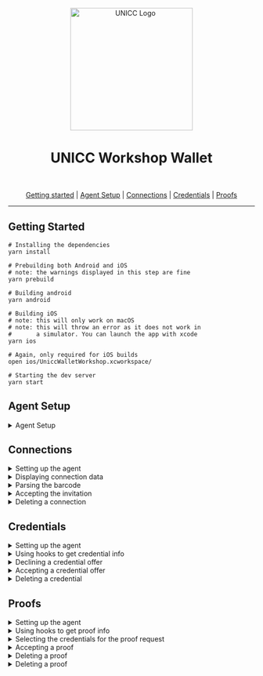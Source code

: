 <p align="center">
  <picture>
   <source srcset="https://upload.wikimedia.org/wikipedia/commons/0/08/United_Nations_International_Computing_Centre_%28UNICC%29.png">
   <img alt="UNICC Logo" height="250px" />
  </picture>
</p>

<h1 align="center" ><b>UNICC Workshop Wallet</b></h1>
<br>

<p align="center">
  <a href="#getting-started">Getting started</a> |
  <a href="#agent-setup">Agent Setup</a> |
  <a href="#connection">Connections</a> |
  <a href="#credentials">Credentials</a> |
  <a href="#proofs">Proofs</a>
</p>

---

## Getting Started

```console
# Installing the dependencies
yarn install

# Prebuilding both Android and iOS
# note: the warnings displayed in this step are fine
yarn prebuild

# Building android
yarn android

# Building iOS
# note: this will only work on macOS
# note: this will throw an error as it does not work in
#       a simulator. You can launch the app with xcode
yarn ios

# Again, only required for iOS builds
open ios/UniccWalletWorkshop.xcworkspace/

# Starting the dev server
yarn start
```

## Agent Setup

<details>
<summary>Agent Setup</summary>

In this section the agent will be set up with a minimal configuration.
This can be used to make sure the agent works. For more functionality
we have to add more fields, which we will do later on.

**file**: `./src/agent.ts`

```diff
import { InitConfig, LogLevel, ConsoleLogger } from '@aries-framework/core'
import { Agent } from '@aries-framework/core'
import { agentDependencies } from '@aries-framework/react-native'

export const initializeAgent = async () => {
+ const config: InitConfig = {
+   label: 'wallet-demo-id4',
+   walletConfig: {
+     id: 'wallet-demo-id4',
+     key: 'testkey0000000000000000000000004',
+   },
+   logger: new ConsoleLogger(loglevel.debug),
+ }

  const agent = new Agent(config, agentDependencies)

+ await agent.initialize()

  return agent
}
```

</details>

## Connections

<details>
<summary>Setting up the agent</summary>

In this section we will set the agent up to work correctly with establishing connections.
We will add some fields to the configuration of the agent.

**file**: `./src/agent.ts`

```diff
  import {
    ConsoleLogger,
+   HttpOutboundTransport,
    InitConfig,
    LogLevel,
+   WsOutboundTransport,
  } from '@aries-framework/core'
  import { Agent } from '@aries-framework/core'
  import { agentDependencies } from '@aries-framework/react-native'
+ import { mediatorConnectionsInvite } from './mediator'

  export const initializeAgent = async () => {
    const config: InitConfig = {
      label: 'wallet-demo-id4',
      walletConfig: {
        id: 'wallet-demo-id4',
        key: 'testkey0000000000000000000000004',
      },
+     autoAcceptConnections: true,
      logger: new ConsoleLogger(LogLevel.off),
+     mediatorConnectionsInvite: mediatorConnectionsInvite,
    }

    const agent = new Agent(config, agentDependencies)

+   agent.registerOutboundTransport(new HttpOutboundTransport())
+   agent.registerOutboundTransport(new WsOutboundTransport())

    await agent.initialize()

    return agent
  }
```

</details>

<details>
<summary>Displaying connection data</summary>

In this section we will use the `@aries-framework/react-hooks` to get the connection
record data by id.

**file**: `./src/pages/connections/ConnectionDetails.tsx`

```diff
  useConnectionDetailsHeader(id)

+ const record = useConnectionById(id)
```

</details>

<details>
<summary>Parsing the barcode</summary>

In this section we use a function that parses a URL to an connection invitation object.
This can be used to display information like the label, etc. It can also be used to
accept the invitation.

**file**: `./src/components/BarcodeScanner.tsx`

```diff
try {
+ const invite = ConnectionInvitationMessage.fromUrl(scannedData)
  customAlert({
    title: 'Invitation',
    message: `Received invitation from: ${invite.label}`,
    cancelOnPress: navigation.goBack,
    confirmOnPress: onAcceptInvitation,
  })
```

</details>

<details>
<summary>Accepting the invitation</summary>

In this section we accept the invitation. Note that we set `reuseConnection` to true.
This means that if we already have a connection with the other entity, we will reuse
that connection. With the new Out of Band module, we can accept both the old and the new
way of connections (connections and Out of Band).

**file**: `./src/components/BarcodeScanner.tsx`

```diff
 const onAcceptInvitation = async () => {
   setIsLoading(true)
   const onError = (e: unknown) => {
     toast.show({
       placement: 'top',
       title: 'Something went wrong while accepting the invitation',
       background: colors.error[500],
     })
     throw e
   }

+ await agent.oob.receiveInvitationFromUrl(scannedData, { reuseConnection: true }).catch(onError)

  setIsLoading(false)
  navigation.goBack()
 }
```

</details>

<details>
<summary>Deleting a connection</summary>

In this section we delete a connection. As with the proof, when deleting a connection
we do not delete the other entities record of the connection with you. We simply remove
the record from our wallet and internally we have no reference to this anymore.

**file**: `./src/hooks/useConnectionDetailsHeader.tsx`

```diff
+ import { useAgent } from '@aries-framework/react-hooks'

+ const { agent } = useAgent()

  const deleteConnection = () => {
    const onConfirm = () => {
+     void agent.connections.deleteById(id)
      navigation.goBack()
    }

    customAlert({
      title: 'Delete',
      message: 'Are you sure you want to delete the connection?',
      confirmOnPress: onConfirm,
    })
  }
```

</details>

## Credentials

<details>
<summary>Setting up the agent</summary>

In this section we will set the agent up to work correctly with receiving credentials.
We will add some fields to the configuration of the agent.

**file**: `./src/agent.ts`

```diff
  import {
+   AutoAcceptCredential,
    ConsoleLogger,
    HttpOutboundTransport,
    InitConfig,
    LogLevel,
    WsOutboundTransport,
  } from '@aries-framework/core'
  import { Agent } from '@aries-framework/core'
  import { agentDependencies } from '@aries-framework/react-native'
+ import { GENESIS_BCORVIN_TEST_NET } from './ledgers'
  import { mediatorConnectionsInvite } from './mediator'

  export const initializeAgent = async () => {
    const config: InitConfig = {
      label: 'wallet-demo-id4',
      walletConfig: {
        id: 'wallet-demo-id4',
        key: 'testkey0000000000000000000000004',
      },
      autoAcceptConnections: true,
+     autoAcceptCredentials: AutoAcceptCredential.ContentApproved,
+     indyLedgers: [
+       {
+         id: 'bcovrin-test-net',
+         isProduction: false,
+         genesisTransactions: GENESIS_BCORVIN_TEST_NET,
+       },
+     ],
      logger: new ConsoleLogger(LogLevel.off),
      mediatorConnectionsInvite: mediatorConnectionsInvite,
    }

    const agent = new Agent(config, agentDependencies)

    agent.registerOutboundTransport(new HttpOutboundTransport())
    agent.registerOutboundTransport(new WsOutboundTransport())

    await agent.initialize()

    return agent
  }
```

</details>

<details>
<summary>Using hooks to get credential info</summary>

In this section we use the hooks from `@aries-framework/react-hooks` in order
to get the agent and the credential data associated with the id.

**file**: `./src/pages/credentials/CredentialDetails.tsx`

```diff
useCredentialDetailsHeader(id)
+ const { agent } = useAgent()
+ const credential = useCredentialById(id)
  const formattedData = useCredentialFormatDataById(id)
  const [isLoading, setIsLoading] = useState(false)
  const navigation = useStackNavigation()
  const { colors } = useTheme()
  const toast = useToast()
```

</details>

<details>
<summary>Declining a credential offer</summary>

In this section we add the functionality to decline a credential offer.
This can be for various reasons, mainly if the credential contains invaild data.
We could also negotiate with the issuer about the data, but this is omitted as it
can quickly create a lot of complexity in the UI.

**file**: `./src/pages/credentials/CredentialDetails.tsx`

```diff
     const onConfirm = async () => {
+      await agent.credentials.declineOffer(id)
       setIsLoading(false)
       navigation.goBack()
     }
     customAlert({
       title: 'Decline',
       message: 'Are you sure you want to decline the credential?',
       confirmOnPress: onConfirm,
     })
```

</details>

<details>
<summary>Accepting a credential offer</summary>

In this section we accept a credential offer. The API only requires the id of the record
as it is already stored when we receive the offer.

**file**: `./src/pages/credentials/CredentialDetails.tsx`

```diff
 const onAcceptCredential = async () => {
   try {
     setIsLoading(true)
+    await agent.credentials.acceptOffer({ credentialRecordId: id })
   } catch (e) {
     toast.show({
       placement: 'top',
       title: 'Something went wrong while accepting the credential',
       background: colors.error[500],
     })
     throw e
   }
   setIsLoading(false)
   navigation.goBack()
 }
```

</details>

<details>
<summary>Deleting a credential</summary>

In this section we delete a credential. When the credential has been removed from
our wallet, we can not use it anymore for proof requests. This can be done if a
credential is revoked by an issuer and does not need to be there anymore.

**file**: `./src/hooks/useCredentialDetailHeader.tsx`

```diff
+ import { useAgent } from '@aries-framework/react-hooks'

+ const { agent } = useAgent()

  const deleteCredential = () => {
    const onConfirm = () => {
+    void agent.credentials.deleteById(id)
     navigation.goBack()
    }

    customAlert({
      title: 'Delete',
      message: 'Are you sure you want to delete the credential?',
      confirmOnPress: onConfirm,
    })
  }
```

</details>

## Proofs

<details>
<summary>Setting up the agent</summary>

In this section we will set the agent up to work correctly with receiving proofs.
We will add some fields to the configuration of the agent.

**file**: `./src/agent.ts`

```diff
  import {
    AutoAcceptCredential,
+   AutoAcceptProof,
    ConsoleLogger,
    HttpOutboundTransport,
    InitConfig,
    LogLevel,
    WsOutboundTransport,
  } from '@aries-framework/core'
  import { Agent } from '@aries-framework/core'
  import { agentDependencies } from '@aries-framework/react-native'
+ import { GENESIS_BCORVIN_TEST_NET } from './ledgers'
  import { mediatorConnectionsInvite } from './mediator'

  export const initializeAgent = async () => {
    const config: InitConfig = {
      label: 'wallet-demo-id4',
      walletConfig: {
        id: 'wallet-demo-id4',
        key: 'testkey0000000000000000000000004',
      },
      autoAcceptConnections: true,
      autoAcceptCredentials: AutoAcceptCredential.ContentApproved,
+     autoAcceptProofs: AutoAcceptProof.ContentApproved,
      indyLedgers: [
        {
          id: 'bcovrin-test-net',
          isProduction: false,
          genesisTransactions: GENESIS_BCORVIN_TEST_NET,
        },
      ],
      logger: new ConsoleLogger(LogLevel.off),
      mediatorConnectionsInvite: mediatorConnectionsInvite,
    }

    const agent = new Agent(config, agentDependencies)

    agent.registerOutboundTransport(new HttpOutboundTransport())
    agent.registerOutboundTransport(new WsOutboundTransport())

    await agent.initialize()

    return agent
  }
```

</details>

<details>
<summary>Using hooks to get proof info</summary>

In this section we call the hooks from `@aries-framework/react-hooks` to
get the agent and the proof related to the `id` we receive from the routing.

**file**: `./src/pages/proofs/ProofDetails.tsx`

```diff
  const navigation = useStackNavigation()
  const { colors } = useTheme()
  const toast = useToast()
+ const { agent } = useAgent()
+ const proof = useProofById(id)
  const [fields, setFields] = useState<FormattedRequestedCredentials>([])
```

</details>

<details>
<summary>Selecting the credentials for the proof request</summary>

In this section we select the required credentials for the incoming proof request.
We call `agent.proofs.getRequestedCredentialsForProofRequest(id)` to get all the
credentials in the wallet which can be used to fulfill the proof request. Afterwards,
we call `agent.proofs.autoSelectCredentialsForProofRequest(credentials)` which will
automatically pick the first matching credentials and makes this flow a lot easier for us.
If the real world, we would let the user pick these credentials themselves, but the UI
can get quite complex for this.

**file**: `./src/pages/proofs/ProofDetails.tsx`

```diff

 useEffect(() => {
   void (async () => {
      try {
+       const credentials = await agent.proofs.getRequestedCredentialsForProofRequest(id)
+       const requestedCredentials = agent.proofs.autoSelectCredentialsForProofRequest(credentials)

        const formattedCredentials = formatRequestedCredentials(proof, requestedCredentials)
        if (formattedCredentials.length === 0) {
          deleteProof()
        } else {
          setFields(formattedCredentials)
        }
      } catch (e) {
        toast.show({
          placement: 'top',
          title: e.toString(),
          background: colors.error[500],
        })
        deleteProof()
      }
   })()
 }, [])
```

</details>

<details>
<summary>Accepting a proof</summary>

In this section we accept the proof request. We reuse the algorithm given to us by
`@aries-framework/core`. Because we do not have any custom implementation for selecting the
credentials, this will work everytime. This is not recommended in production, and the credentials
selected by the user should also be excatly the same as used in the `agent.proofs.acceptRequest`
function.

**file**: `./src/hooks/useProofDetailHeader.tsx`

```diff
  const onAcceptProof = async () => {
    try {
+     const credentials = await agent.proofs.getRequestedCredentialsForProofRequest(id)
+     const requestedCredentials = agent.proofs.autoSelectCredentialsForProofRequest(credentials)
+     void agent.proofs.acceptRequest(id, requestedCredentials)
    } catch (e) {
      toast.show({
        placement: 'top',
        title: 'Something went wrong while accepting the proof',
        background: colors.error[500],
      })
      throw e
    }
    navigation.goBack()
  }
```

</details>

<details>
<summary>Deleting a proof</summary>

In this section we delete a proof. This does not mean that the receiver does not
have your data anymore. This means that the record containing the exchange, is
deleted from your local wallet.

**file**: `./src/hooks/useProofDetailHeader.tsx`

```diff
+ import { useAgent } from '@aries-framework/react-hooks'

+ const { agent } = useAgent()

  const deleteProof = () => {
    const onConfirm = () => {
+     void agent.proofs.deleteById(id)
      navigation.goBack()
    }

    customAlert({
      title: 'Delete',
      message: 'Are you sure you want to delete the proof?',
      confirmOnPress: onConfirm,
    })
  }
```

</details>

<details>
<summary>Deleting a proof</summary>

In this section we implement the delete proof function so we can delete the proof
when we do not have the required credentials for the request.

**file**: `./src/pages/proofs/ProofDetails.tsx`

```diff
 const deleteProof = () => {
   const onConfirm = () => {
+    void agent.proofs.deleteById(id)
     navigation.goBack()
   }

   customAlert({
     title: 'Delete',
     message: 'Are you sure you want to delete the proof?',
     confirmOnPress: onConfirm,
   })
 }
```

</details>
